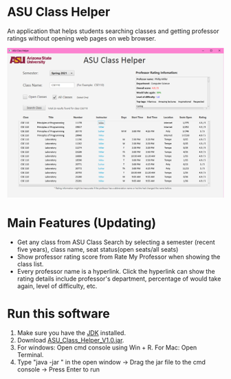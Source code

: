 # ASU Class Helper
An application that helps students searching classes and getting professor ratings without opening web pages on web browser.

![alt text](https://github.com/MisakaNA/ASUClassHelper-JAVA/blob/master/Main_Scene.png?raw=true)

# Main Features (Updating)
- Get any class from ASU Class Search by selecting a semester (recent five years), class name, seat status(open seats/all seats)
- Show professor rating score from Rate My Professor when showing the class list.
- Every professor name is a hyperlink. Click the hyperlink can show the rating details include professor's department, percentage of would take again, level of difficulty, etc.

# Run this software
1. Make sure you have the [JDK](https://www.oracle.com/java/technologies/javase-jdk15-downloads.html) installed.
2. Download [ASU_Class_Helper_V1.0.jar](https://github.com/MisakaNA/ASUClassHelper-JAVA/releases/tag/V1.0).
3. For windows: Open cmd console using Win + R. For Mac: Open Terminal.
4. Type "java -jar " in the open window -> Drag the jar file to the cmd console -> Press Enter to run
